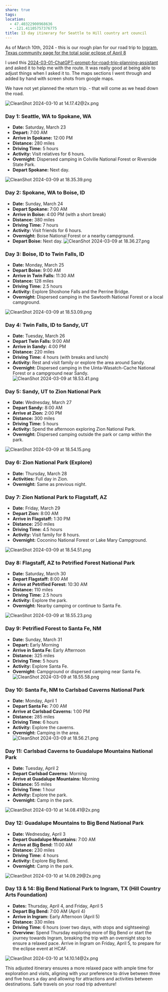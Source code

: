 ```yaml
---
share: true
tags: 
location:
  - 47.40322900968636
  - -121.41105757376775
title: 13 day itinerary for Seattle to Hill country art council
---
```




As of March 10th, 2024 - this is our rough plan for our road trip to [Ingram, Texas community page for the total solar eclipse of April 8](https://eclipse2024.org/communities/city/38964.html)  

I used this [2024-03-01-ChatGPT-prompt-for-road-trip-planning-assistant](./2024-03-01-ChatGPT-prompt-for-road-trip-planning-assistant.md) and asked it to help me with the route.  It was really good at being able to adjust things when I asked it to.  The maps sections I went through and added by hand with screen shots from google maps.

We have not yet planned the return trip.  - that will come as we head down the road.  



![CleanShot 2024-03-10 at 14.17.42@2x.png](../attachments/CleanShot%202024-03-10%20at%2014.17.42@2x.png)
### Day 1: Seattle, WA to Spokane, WA
- **Date:** Saturday, March 23
- **Depart:** 7:00 AM
- **Arrive in Spokane:** 12:00 PM
- **Distance:** 280 miles
- **Driving Time:** 5 hours
- **Activity:** Visit relatives for 6 hours.
- **Overnight:** Dispersed camping in Colville National Forest or Riverside State Park.
- **Depart Spokane:** Next day.

![CleanShot 2024-03-09 at 18.35.39.png](../attachments/CleanShot%202024-03-09%20at%2018.35.39.png)
### Day 2: Spokane, WA to Boise, ID
- **Date:** Sunday, March 24
- **Depart Spokane:** 7:00 AM
- **Arrive in Boise:** 4:00 PM (with a short break)
- **Distance:** 380 miles
- **Driving Time:** 7 hours
- **Activity:** Visit friends for 6 hours.
- **Overnight:** Boise National Forest or a nearby campground.
- **Depart Boise:** Next day.
![CleanShot 2024-03-09 at 18.36.27.png](../attachments/CleanShot%202024-03-09%20at%2018.36.27.png)



### Day 3: Boise, ID to Twin Falls, ID
- **Date:** Monday, March 25
- **Depart Boise:** 9:00 AM
- **Arrive in Twin Falls:** 11:30 AM
- **Distance:** 128 miles
- **Driving Time:** 2.5 hours
- **Activity:** Explore Shoshone Falls and the Perrine Bridge.
- **Overnight:** Dispersed camping in the Sawtooth National Forest or a local campground.

![CleanShot 2024-03-09 at 18.53.09.png](../attachments/CleanShot%202024-03-09%20at%2018.53.09.png)


### Day 4: Twin Falls, ID to Sandy, UT
- **Date:** Tuesday, March 26
- **Depart Twin Falls:** 9:00 AM
- **Arrive in Sandy:** 4:00 PM
- **Distance:** 220 miles
- **Driving Time:** 4 hours (with breaks and lunch)
- **Activity:** Rest and visit family or explore the area around Sandy.
- **Overnight:** Dispersed camping in the Uinta-Wasatch-Cache National Forest or a campground near Sandy.
![CleanShot 2024-03-09 at 18.53.41.png](../attachments/CleanShot%202024-03-09%20at%2018.53.41.png)
### Day 5: Sandy, UT to Zion National Park
- **Date:** Wednesday, March 27
- **Depart Sandy:** 8:00 AM
- **Arrive at Zion:** 2:00 PM
- **Distance:** 300 miles
- **Driving Time:** 5 hours
- **Activity:** Spend the afternoon exploring Zion National Park.
- **Overnight:** Dispersed camping outside the park or camp within the park.


![CleanShot 2024-03-09 at 18.54.15.png](../attachments/CleanShot%202024-03-09%20at%2018.54.15.png)


### Day 6: Zion National Park (Explore)
- **Date:** Thursday, March 28
- **Activities:** Full day in Zion.
- **Overnight:** Same as previous night.

### Day 7: Zion National Park to Flagstaff, AZ
- **Date:** Friday, March 29
- **Depart Zion:** 8:00 AM
- **Arrive in Flagstaff:** 1:30 PM
- **Distance:** 250 miles
- **Driving Time:** 4.5 hours
- **Activity:** Visit family for 8 hours.
- **Overnight:** Coconino National Forest or Lake Mary Campground.

![CleanShot 2024-03-09 at 18.54.51.png](../attachments/CleanShot%202024-03-09%20at%2018.54.51.png)





### Day 8: Flagstaff, AZ to Petrified Forest National Park
- **Date:** Saturday, March 30
- **Depart Flagstaff:** 8:00 AM
- **Arrive at Petrified Forest:** 10:30 AM
- **Distance:** 110 miles
- **Driving Time:** 2.5 hours
- **Activity:** Explore the park.
- **Overnight:** Nearby camping or continue to Santa Fe.

![CleanShot 2024-03-09 at 18.55.23.png](../attachments/CleanShot%202024-03-09%20at%2018.55.23.png)
### Day 9: Petrified Forest to Santa Fe, NM
- **Date:** Sunday, March 31
- **Depart:** Early Morning
- **Arrive in Santa Fe:** Early Afternoon
- **Distance:** 325 miles
- **Driving Time:** 5 hours
- **Activity:** Explore Santa Fe.
- **Overnight:** Campground or dispersed camping near Santa Fe.
![CleanShot 2024-03-09 at 18.55.58.png](../attachments/CleanShot%202024-03-09%20at%2018.55.58.png)

### Day 10: Santa Fe, NM to Carlsbad Caverns National Park
- **Date:** Monday, April 1
- **Depart Santa Fe:** 7:00 AM
- **Arrive at Carlsbad Caverns:** 1:00 PM
- **Distance:** 285 miles
- **Driving Time:** 6 hours
- **Activity:** Explore the caverns.
- **Overnight:** Camping in the area.
![CleanShot 2024-03-09 at 18.56.21.png](../attachments/CleanShot%202024-03-09%20at%2018.56.21.png)
### Day 11: Carlsbad Caverns to Guadalupe Mountains National Park
- **Date:** Tuesday, April 2
- **Depart Carlsbad Caverns:** Morning
- **Arrive at Guadalupe Mountains:** Morning
- **Distance:** 55 miles
- **Driving Time:** 1 hour
- **Activity:** Explore the park.
- **Overnight:** Camp in the park.

![CleanShot 2024-03-10 at 14.08.41@2x.png](../attachments/CleanShot%202024-03-10%20at%2014.08.41@2x.png)
### Day 12: Guadalupe Mountains to Big Bend National Park
- **Date:** Wednesday, April 3
- **Depart Guadalupe Mountains:** 7:00 AM
- **Arrive at Big Bend:** 11:00 AM
- **Distance:** 230 miles
- **Driving Time:** 4 hours
- **Activity:** Explore Big Bend.
- **Overnight:** Camp in the park.

![CleanShot 2024-03-10 at 14.09.29@2x.png](../attachments/CleanShot%202024-03-10%20at%2014.09.29@2x.png)
### Day 13 & 14: Big Bend National Park to Ingram, TX (Hill Country Arts Foundation)
- **Dates:** Thursday, April 4, and Friday, April 5
- **Depart Big Bend:** 7:00 AM (April 4)
- **Arrive in Ingram:** Early Afternoon (April 5)
- **Distance:** 330 miles
- **Driving Time:** 6 hours (over two days, with stops and sightseeing)
- **Overview:** Spend Thursday exploring more of Big Bend or start the journey towards Ingram, breaking the trip with an overnight stop to ensure a relaxed pace. Arrive in Ingram on Friday, April 5, to prepare for the eclipse event at HCAF.

![CleanShot 2024-03-10 at 14.10.14@2x.png](../attachments/CleanShot%202024-03-10%20at%2014.10.14@2x.png)


This adjusted itinerary ensures a more relaxed pace with ample time for exploration and visits, aligning with your preference to drive between three and five hours a day and allowing for attractions and activities between destinations. Safe travels on your road trip adventure!
